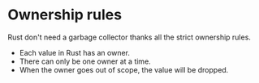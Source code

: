 
# Ownership rules

Rust don't need a garbage collector thanks all the strict ownership rules.
* Each value in Rust has an owner.
* There can only be one owner at a time.
* When the owner goes out of scope, the value will be dropped.

